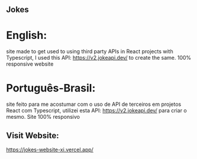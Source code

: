 ## Jokes

# English:
site made to get used to using third party APIs in React projects with Typescript, I used this API: https://v2.jokeapi.dev/ to create the same. 100% responsive website

# Português-Brasil:
site feito para me acostumar com o uso de API de terceiros em projetos React com Typescript, utilizei esta API: https://v2.jokeapi.dev/ para criar o mesmo. Site 100% responsivo

## Visit Website:
https://jokes-website-xi.vercel.app/
